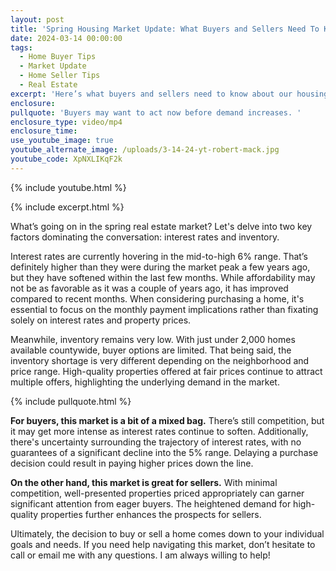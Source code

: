 ```yaml
---
layout: post
title: 'Spring Housing Market Update: What Buyers and Sellers Need To Know'
date: 2024-03-14 00:00:00
tags:
  - Home Buyer Tips
  - Market Update
  - Home Seller Tips
  - Real Estate
excerpt: 'Here’s what buyers and sellers need to know about our housing market. '
enclosure:
pullquote: 'Buyers may want to act now before demand increases. '
enclosure_type: video/mp4
enclosure_time:
use_youtube_image: true
youtube_alternate_image: /uploads/3-14-24-yt-robert-mack.jpg
youtube_code: XpNXLIKqF2k
---
```

{% include youtube.html %}

{% include excerpt.html %}

What’s going on in the spring real estate market? Let's delve into two key factors dominating the conversation: interest rates and inventory.

Interest rates are currently hovering in the mid-to-high 6% range. That’s definitely higher than they were during the market peak a few years ago, but they have softened within the last few months. While affordability may not be as favorable as it was a couple of years ago, it has improved compared to recent months. When considering purchasing a home, it's essential to focus on the monthly payment implications rather than fixating solely on interest rates and property prices.

Meanwhile, inventory remains very low. With just under 2,000 homes available countywide, buyer options are limited. That being said, the inventory shortage is very different depending on the neighborhood and price range. High-quality properties offered at fair prices continue to attract multiple offers, highlighting the underlying demand in the market.

{% include pullquote.html %}

**For buyers, this market is a bit of a mixed bag.** There’s still competition, but it may get more intense as interest rates continue to soften. Additionally, there's uncertainty surrounding the trajectory of interest rates, with no guarantees of a significant decline into the 5% range. Delaying a purchase decision could result in paying higher prices down the line.

**On the other hand, this market is great for sellers.** With minimal competition, well-presented properties priced appropriately can garner significant attention from eager buyers. The heightened demand for high-quality properties further enhances the prospects for sellers.

Ultimately, the decision to buy or sell a home comes down to your individual goals and needs. If you need help navigating this market, don’t hesitate to call or email me with any questions. I am always willing to help!